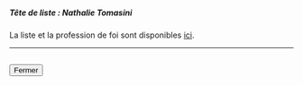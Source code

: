 ##### Tête de liste : Nathalie Tomasini

La liste et la profession de foi sont disponibles [ici](https://programme-candidats.interieur.gouv.fr/elections/1/listes/22).

<hr>
<h2><button class="btn btn-default btn-sm" onclick="voixclose()">Fermer</button></h2>